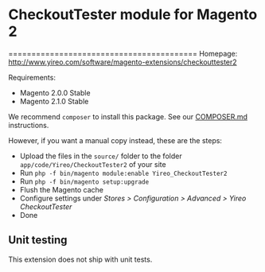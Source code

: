 # CheckoutTester module for Magento 2
=========================================
Homepage: http://www.yireo.com/software/magento-extensions/checkouttester2

Requirements:
* Magento 2.0.0 Stable
* Magento 2.1.0 Stable

We recommend `composer` to install this package. See our [COMPOSER.md](COMPOSER.md) instructions.

However, if you want a manual copy instead, these are the steps:
* Upload the files in the `source/` folder to the folder `app/code/Yireo/CheckoutTester2` of your site
* Run `php -f bin/magento module:enable Yireo_CheckoutTester2`
* Run `php -f bin/magento setup:upgrade`
* Flush the Magento cache
* Configure settings under *Stores > Configuration > Advanced > Yireo CheckoutTester*
* Done

## Unit testing
This extension does not ship with unit tests.
